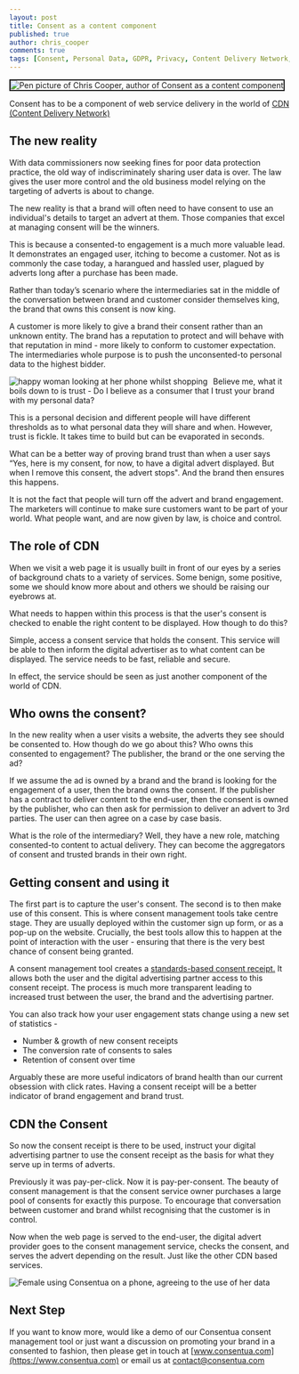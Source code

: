 ```yaml
---
layout: post
title: Consent as a content component
published: true
author: chris_cooper
comments: true
tags: [Consent, Personal Data, GDPR, Privacy, Content Delivery Network, Content, brand marketing]
---
```


<img class="img-center" src="{{ site.baseurl }}/public/post_imgs/2019-07-17-Consent-as-a-content-component/consent_content_hero.jpg" border="2" alt="Pen picture of Chris Cooper, author of Consent as a content component">

Consent has to be a component of web service delivery in the world of [CDN (Content Delivery Network)](https://en.wikipedia.org/wiki/Content_delivery_network)

## The new reality

With data commissioners now seeking fines for poor data protection practice, the old way of indiscriminately sharing user data is over. The law gives the user more control and the old business model relying on the targeting of adverts is about to change.

The new reality is that a brand will often need to have consent to use an individual's details to target an advert at them. Those companies that excel at managing consent will be the winners.

This is because a consented-to engagement is a much more valuable lead. It demonstrates an engaged user, itching to become a customer. Not as is commonly the case today, a harangued and hassled user, plagued by adverts long after a purchase has been made.

Rather than today’s scenario where the intermediaries sat in the middle of the conversation between brand and customer consider themselves king, the brand that owns this consent is now king. 

A customer is more likely to give a brand their consent rather than an unknown entity. The brand has a reputation to protect and will behave with that reputation in mind - more likely to conform to customer expectation. The intermediaries whole purpose is to push the unconsented-to personal data to the highest bidder.

<img src="{{ site.baseurl }}/public/post_imgs/2019-07-17-Consent-as-a-content-component/brand_trust.jpg" alt="happy woman looking at her phone whilst shopping"  style="float:left; padding-right:10px">Believe me, what it boils down to is trust - Do I believe as a consumer that I trust your brand with my personal data?

This is a personal decision and different people will have different thresholds as to what personal data they will share and when. However, trust is fickle. It takes time to build but can be evaporated in seconds.

What can be a better way of proving brand trust than when a user says “Yes, here is my consent, for now, to have a digital advert displayed. But when I remove this consent, the advert stops". And the brand then ensures this happens.

It is not the fact that people will turn off the advert and brand engagement. The marketers will continue to make sure customers want to be part of your world. What people want, and are now given by law, is choice and control.

## The role of CDN

When we visit a web page it is usually built in front of our eyes by a series of background chats to a variety of services. Some benign, some positive, some we should know more about and others we should be raising our eyebrows at.

What needs to happen within this process is that the user's consent is checked to enable the right content to be displayed. How though to do this?

Simple, access a consent service that holds the consent. This service will be able to then inform the digital advertiser as to what content can be displayed. The service needs to be fast, reliable and secure.

In effect, the service should be seen as just another component of the world of CDN.

## Who owns the consent?

In the new reality when a user visits a website, the adverts they see should be consented to. How though do we go about this? Who owns this consented to engagement? The publisher, the brand or the one serving the ad?

If we assume the ad is owned by a brand and the brand is looking for the engagement of a user, then the brand owns the consent. If the publisher has a contract to deliver content to the end-user, then the consent is owned by the publisher, who can then ask for permission to deliver an advert to 3rd parties. The user can then agree on a case by case basis.

What is the role of the intermediary?  Well, they have a new role, matching consented-to content to actual delivery. They can become the aggregators of consent and trusted brands in their own right.

## Getting consent and using it

The first part is to capture the user's consent. The second is to then make use of this consent.
This is where consent management tools take centre stage. They are usually deployed within the customer sign up form, or as a pop-up on the website. Crucially, the best tools allow this to happen at the point of interaction with the user - ensuring that there is the very best chance of consent being granted.

A consent management tool creates a [standards-based consent receipt.](https://kantarainitiative.org/confluence/display/infosharing/Home) It allows both the user and the digital advertising partner access to this consent receipt. The process is much more transparent leading to increased trust between the user, the brand and the advertising partner.

You can also track how your user engagement stats change using a new set of statistics - 
- Number & growth of new consent receipts
- The conversion rate of consents to sales
- Retention of consent over time

Arguably these are more useful indicators of brand health than our current obsession with click rates. Having a consent receipt will be a better indicator of brand engagement and brand trust.

## CDN the Consent

So now the consent receipt is there to be used, instruct your digital advertising partner to use the consent receipt as the basis for what they serve up in terms of adverts.

Previously it was pay-per-click. Now it is pay-per-consent. The beauty of consent management is that the consent service owner purchases a large pool of consents for exactly this purpose. To encourage that conversation between customer and brand whilst recognising that the customer is in control.

Now when the web page is served to the end-user, the digital advert provider goes to the consent management service, checks the consent, and serves the advert depending on the result. Just like the other CDN based services.

<img class="img-center" src="{{ site.baseurl }}/public/post_imgs/2019-07-17-Consent-as-a-content-component/consentua_phone.jpg" alt="Female using Consentua on a phone, agreeing to the use of her data">

## Next Step

If you want to know more, would like a demo of our Consentua consent management tool or just want a discussion on promoting
your brand in a consented to fashion, then please get in touch at [www.consentua.com](https://www.consentua.com) or email us at [contact@consentua.com](mailto:contact@consentua.com)
